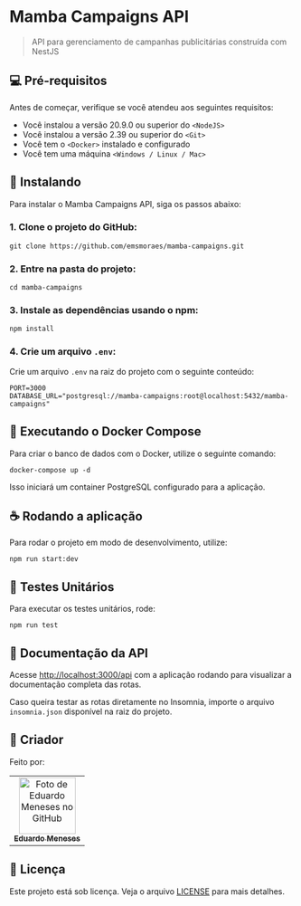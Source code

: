 # Mamba Campaigns API

> API para gerenciamento de campanhas publicitárias construída com NestJS

## 💻 Pré-requisitos

Antes de começar, verifique se você atendeu aos seguintes requisitos:

- Você instalou a versão 20.9.0 ou superior do `<NodeJS>`
- Você instalou a versão 2.39 ou superior do `<Git>`
- Você tem o `<Docker>` instalado e configurado
- Você tem uma máquina `<Windows / Linux / Mac>`

## 🚀 Instalando

Para instalar o Mamba Campaigns API, siga os passos abaixo:

### 1. Clone o projeto do GitHub:

```
git clone https://github.com/emsmoraes/mamba-campaigns.git
```

### 2. Entre na pasta do projeto:

```
cd mamba-campaigns
```

### 3. Instale as dependências usando o npm:

```
npm install
```

### 4. Crie um arquivo `.env`:

Crie um arquivo `.env` na raiz do projeto com o seguinte conteúdo:

```
PORT=3000
DATABASE_URL="postgresql://mamba-campaigns:root@localhost:5432/mamba-campaigns"
```

## 🐳 Executando o Docker Compose

Para criar o banco de dados com o Docker, utilize o seguinte comando:

```
docker-compose up -d
```

Isso iniciará um container PostgreSQL configurado para a aplicação.

## ☕ Rodando a aplicação

Para rodar o projeto em modo de desenvolvimento, utilize:

```
npm run start:dev
```

## 🧪 Testes Unitários

Para executar os testes unitários, rode:

```
npm run test
```

## 💎 Documentação da API

Acesse [http://localhost:3000/api](http://localhost:3000/api) com a aplicação rodando para visualizar a documentação completa das rotas.

Caso queira testar as rotas diretamente no Insomnia, importe o arquivo `insomnia.json` disponível na raiz do projeto.

## 🤝 Criador

Feito por:

<table>
  <tr>
    <td align="center">
      <a href="#">
        <img src="https://avatars.githubusercontent.com/u/85969484?s=400&u=b0e89e575a7cb91fc9f8a69e126a9d7587aa9478&v=4" width="100px;" alt="Foto de Eduardo Meneses no GitHub"/><br>
        <sub>
          <b>Eduardo Meneses</b>
        </sub>
      </a>
    </td>
  </tr>
</table>

## 📝 Licença

Este projeto está sob licença. Veja o arquivo [LICENSE](LICENSE.md) para mais detalhes.
